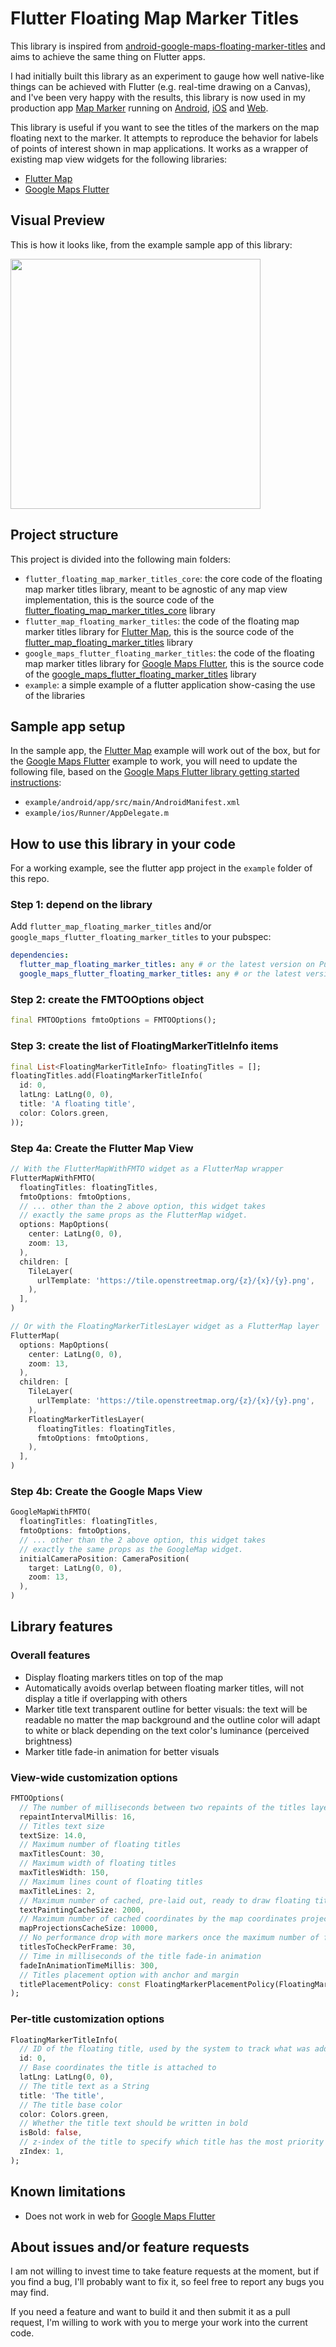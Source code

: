 # Flutter Floating Map Marker Titles

This library is inspired from [android-google-maps-floating-marker-titles](https://github.com/androidseb/android-google-maps-floating-marker-titles) and aims to achieve the same thing on Flutter apps.

I had initially built this library as an experiment to gauge how well native-like things can be achieved with Flutter (e.g. real-time drawing on a Canvas), and I've been very happy with the results, this library is now used in my production app [Map Marker](https://mapmarker.app) running on [Android](https://play.google.com/store/apps/details?id=com.exlyo.mapmarker), [iOS](https://itunes.apple.com/us/app/map-marker-places-organizer/id1287281807) and [Web](https://www.mapmarker.app/webapp/).

This library is useful if you want to see the titles of the markers on the map floating next to the marker. It attempts to reproduce the behavior for labels of points of interest shown in map applications. It works as a wrapper of existing map view widgets for the following libraries:
* [Flutter Map](https://github.com/fleaflet/flutter_map)
* [Google Maps Flutter](https://github.com/flutter/plugins/tree/master/packages/google_maps_flutter/google_maps_flutter)

## Visual Preview

This is how it looks like, from the example sample app of this library:

<img src="visual_demo.gif" height="400">

## Project structure

This project is divided into the following main folders:
* `flutter_floating_map_marker_titles_core`: the core code of the floating map marker titles library, meant to be agnostic of any map view implementation, this is the source code of the [flutter_floating_map_marker_titles_core](https://pub.dev/packages/flutter_floating_map_marker_titles_core) library
* `flutter_map_floating_marker_titles`: the code of the floating map marker titles library for [Flutter Map](https://github.com/fleaflet/flutter_map), this is the source code of the [flutter_map_floating_marker_titles](https://pub.dev/packages/flutter_map_floating_marker_titles) library
* `google_maps_flutter_floating_marker_titles`: the code of the floating map marker titles library for [Google Maps Flutter](https://github.com/flutter/plugins/tree/master/packages/google_maps_flutter/google_maps_flutter), this is the source code of the [google_maps_flutter_floating_marker_titles](https://pub.dev/packages/google_maps_flutter_floating_marker_titles) library
* `example`: a simple example of a flutter application show-casing the use of the libraries

## Sample app setup

In the sample app, the [Flutter Map](https://github.com/fleaflet/flutter_map) example will work out of the box, but for the [Google Maps Flutter](https://github.com/flutter/plugins/tree/master/packages/google_maps_flutter/google_maps_flutter) example to work, you will need to update the following file, based on the [Google Maps Flutter library getting started instructions](https://github.com/flutter/plugins/tree/master/packages/google_maps_flutter/google_maps_flutter#getting-started):
* `example/android/app/src/main/AndroidManifest.xml`
* `example/ios/Runner/AppDelegate.m`

## How to use this library in your code

For a working example, see the flutter app project in the `example` folder of this repo.

### Step 1: depend on the library

Add `flutter_map_floating_marker_titles` and/or `google_maps_flutter_floating_marker_titles` to your pubspec:

```yaml
dependencies:
  flutter_map_floating_marker_titles: any # or the latest version on Pub
  google_maps_flutter_floating_marker_titles: any # or the latest version on Pub
```

### Step 2: create the FMTOOptions object

```dart
final FMTOOptions fmtoOptions = FMTOOptions();
```

### Step 3: create the list of FloatingMarkerTitleInfo items

```dart
final List<FloatingMarkerTitleInfo> floatingTitles = [];
floatingTitles.add(FloatingMarkerTitleInfo(
  id: 0,
  latLng: LatLng(0, 0),
  title: 'A floating title',
  color: Colors.green,
));
```

### Step 4a: Create the Flutter Map View

```dart
// With the FlutterMapWithFMTO widget as a FlutterMap wrapper
FlutterMapWithFMTO(
  floatingTitles: floatingTitles,
  fmtoOptions: fmtoOptions,
  // ... other than the 2 above option, this widget takes
  // exactly the same props as the FlutterMap widget.
  options: MapOptions(
    center: LatLng(0, 0),
    zoom: 13,
  ),
  children: [
    TileLayer(
      urlTemplate: 'https://tile.openstreetmap.org/{z}/{x}/{y}.png',
    ),
  ],
)

// Or with the FloatingMarkerTitlesLayer widget as a FlutterMap layer
FlutterMap(
  options: MapOptions(
    center: LatLng(0, 0),
    zoom: 13,
  ),
  children: [
    TileLayer(
      urlTemplate: 'https://tile.openstreetmap.org/{z}/{x}/{y}.png',
    ),
    FloatingMarkerTitlesLayer(
      floatingTitles: floatingTitles,
      fmtoOptions: fmtoOptions,
    ),
  ],
)
```

### Step 4b: Create the Google Maps View

```dart
GoogleMapWithFMTO(
  floatingTitles: floatingTitles,
  fmtoOptions: fmtoOptions,
  // ... other than the 2 above option, this widget takes
  // exactly the same props as the GoogleMap widget.
  initialCameraPosition: CameraPosition(
    target: LatLng(0, 0),
    zoom: 13,
  ),
)
```

## Library features

### Overall features

* Display floating markers titles on top of the map
* Automatically avoids overlap between floating marker titles, will not display a title if overlapping with others
* Marker title text transparent outline for better visuals: the text will be readable no matter the map background and the outline color will adapt to white or black depending on the text color's luminance (perceived brightness)
* Marker title fade-in animation for better visuals

### View-wide customization options

```dart
FMTOOptions(
  // The number of milliseconds between two repaints of the titles layer. 60 frames per seconds = 16 milliseconds between each frame.
  repaintIntervalMillis: 16,
  // Titles text size
  textSize: 14.0,
  // Maximum number of floating titles
  maxTitlesCount: 30,
  // Maximum width of floating titles
  maxTitlesWidth: 150,
  // Maximum lines count of floating titles
  maxTitleLines: 2,
  // Maximum number of cached, pre-laid out, ready to draw floating titles info, since computing the layout of text is an expensive operation
  textPaintingCacheSize: 2000,
  // Maximum number of cached coordinates by the map coordinates projections calculator
  mapProjectionsCacheSize: 10000,
  // No performance drop with more markers once the maximum number of floating titles has been reached, since the library only scans for a limited number of markers per frame, which can be set with titlesToCheckPerFrame
  titlesToCheckPerFrame: 30,
  // Time in milliseconds of the title fade-in animation
  fadeInAnimationTimeMillis: 300,
  // Titles placement option with anchor and margin
  titlePlacementPolicy: const FloatingMarkerPlacementPolicy(FloatingMarkerGravity.right, 12),
);
```

### Per-title customization options

```dart
FloatingMarkerTitleInfo(
  // ID of the floating title, used by the system to track what was added/removed between two paints
  id: 0,
  // Base coordinates the title is attached to
  latLng: LatLng(0, 0),
  // The title text as a String
  title: 'The title',
  // The title base color
  color: Colors.green,
  // Whether the title text should be written in bold
  isBold: false,
  // z-index of the title to specify which title has the most priority for display in case of titles collisions
  zIndex: 1,
);
```

## Known limitations

* Does not work in web for [Google Maps Flutter](https://github.com/flutter/plugins/tree/master/packages/google_maps_flutter/google_maps_flutter)

## About issues and/or feature requests

I am not willing to invest time to take feature requests at the moment, but if you find a bug, I'll probably want to fix it, so feel free to report any bugs you may find.

If you need a feature and want to build it and then submit it as a pull request, I'm willing to work with you to merge your work into the current code.
